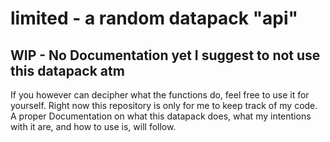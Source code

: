 # limited - a random datapack "api"
## WIP - No Documentation yet I suggest to not use this datapack atm

If you however can decipher what the functions do, feel free to use it for yourself. Right now this repository is only for me to keep track of my code. A proper Documentation on what this datapack does, what my intentions with it are, and how to use is, will follow.
